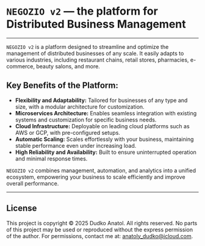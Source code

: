 # `NEGOZIO v2` — the platform for Distributed Business Management

---
`NEGOZIO v2` is a platform designed to streamline and optimize the management of distributed businesses
of any scale. It easily adapts to various industries, including restaurant chains, retail stores, pharmacies,
e-commerce, beauty salons, and more.

## Key Benefits of the Platform:
- **Flexibility and Adaptability:** Tailored for businesses of any type and size, with a modular architecture for customization.
- **Microservices Architecture:** Enables seamless integration with existing systems and customization for specific business needs.
- **Cloud Infrastructure:** Deployable on leading cloud platforms such as AWS or GCP, with pre-configured setups.
- **Automatic Scaling:** Scales effortlessly with your business, maintaining stable performance even under increasing load.
- **High Reliability and Availability:** Built to ensure uninterrupted operation and minimal response times.

`NEGOZIO v2` combines management, automation, and analytics into a unified ecosystem, empowering your business
to scale efficiently and improve overall performance.

---
## License
This project is copyright © 2025 Dudko Anatol.
All rights reserved. No parts of this project may be used or reproduced without
the express permission of the author. For permissions, contact me at: anatoly_dudko@icloud.com.
